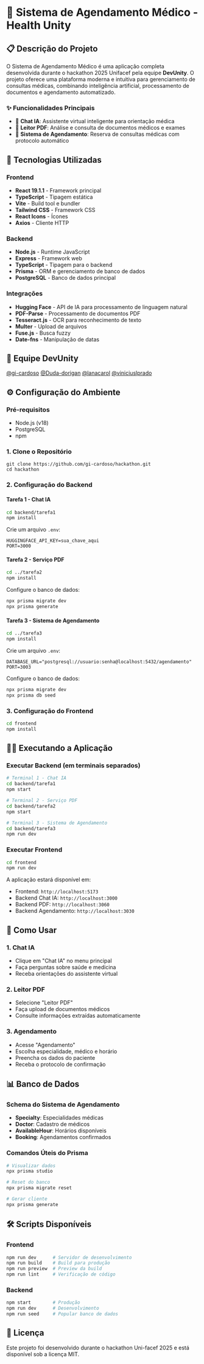 # 🏥 Sistema de Agendamento Médico - Health Unity

## 📋 Descrição do Projeto

O Sistema de Agendamento Médico é uma aplicação completa desenvolvida durante o hackathon 2025 Unifacef pela equipe **DevUnity**. O projeto oferece uma plataforma moderna e intuitiva para gerenciamento de consultas médicas, combinando inteligência artificial, processamento de documentos e agendamento automatizado.

### ✨ Funcionalidades Principais

- 🤖 **Chat IA**: Assistente virtual inteligente para orientação médica
- 📄 **Leitor PDF**: Análise e consulta de documentos médicos e exames
- 📅 **Sistema de Agendamento**: Reserva de consultas médicas com protocolo automático

## 🚀 Tecnologias Utilizadas

### Frontend
- **React 19.1.1** - Framework principal
- **TypeScript** - Tipagem estática
- **Vite** - Build tool e bundler
- **Tailwind CSS** - Framework CSS
- **React Icons** - Ícones
- **Axios** - Cliente HTTP

### Backend
- **Node.js** - Runtime JavaScript
- **Express** - Framework web
- **TypeScript** - Tipagem para o backend
- **Prisma** - ORM e gerenciamento de banco de dados
- **PostgreSQL** - Banco de dados principal

### Integrações
- **Hugging Face** - API de IA para processamento de linguagem natural
- **PDF-Parse** - Processamento de documentos PDF
- **Tesseract.js** - OCR para reconhecimento de texto
- **Multer** - Upload de arquivos
- **Fuse.js** - Busca fuzzy
- **Date-fns** - Manipulação de datas

## 👥 Equipe DevUnity

[@gi-cardoso](https://github.com/gi-cardoso)
[@Duda-dorigan](https://github.com/Duda-dorigan)
[@lanacarol](https://github.com/lanacarol)
[@viniciuslprado](https://github.com/viniciuslprado)

## ⚙️ Configuração do Ambiente

### Pré-requisitos

- Node.js (v18)
- PostgreSQL
- npm

### 1. Clone o Repositório

```bashn 
git clone https://github.com/gi-cardoso/hackathon.git 
cd hackathon
```

### 2. Configuração do Backend

#### Tarefa 1 - Chat IA
```bash
cd backend/tarefa1
npm install
```

Crie um arquivo `.env`:
```env
HUGGINGFACE_API_KEY=sua_chave_aqui
PORT=3000
```

#### Tarefa 2 - Serviço PDF
```bash
cd ../tarefa2
npm install
```

Configure o banco de dados:
```bash
npx prisma migrate dev
npx prisma generate
```

#### Tarefa 3 - Sistema de Agendamento
```bash
cd ../tarefa3
npm install
```

Crie um arquivo `.env`:
```env
DATABASE_URL="postgresql://usuario:senha@localhost:5432/agendamento"
PORT=3003
```

Configure o banco de dados:
```bash
npx prisma migrate dev
npx prisma db seed
```

### 3. Configuração do Frontend

```bash
cd frontend
npm install
```

## 🏃‍♂️ Executando a Aplicação

### Executar Backend (em terminais separados)

```bash
# Terminal 1 - Chat IA
cd backend/tarefa1
npm start

# Terminal 2 - Serviço PDF
cd backend/tarefa2
npm start

# Terminal 3 - Sistema de Agendamento
cd backend/tarefa3
npm run dev
```

### Executar Frontend

```bash
cd frontend
npm run dev
```

A aplicação estará disponível em:
- Frontend: `http://localhost:5173`
- Backend Chat IA: `http://localhost:3000`
- Backend PDF: `http://localhost:3060`
- Backend Agendamento: `http://localhost:3030`

## 🎯 Como Usar

### 1. Chat IA
- Clique em "Chat IA" no menu principal
- Faça perguntas sobre saúde e medicina
- Receba orientações do assistente virtual

### 2. Leitor PDF
- Selecione "Leitor PDF"
- Faça upload de documentos médicos
- Consulte informações extraídas automaticamente

### 3. Agendamento
- Acesse "Agendamento"
- Escolha especialidade, médico e horário
- Preencha os dados do paciente
- Receba o protocolo de confirmação

## 📊 Banco de Dados

### Schema do Sistema de Agendamento

- **Specialty**: Especialidades médicas
- **Doctor**: Cadastro de médicos
- **AvailableHour**: Horários disponíveis
- **Booking**: Agendamentos confirmados

### Comandos Úteis do Prisma

```bash
# Visualizar dados
npx prisma studio

# Reset do banco
npx prisma migrate reset

# Gerar cliente
npx prisma generate
```

## 🛠️ Scripts Disponíveis

### Frontend
```bash
npm run dev      # Servidor de desenvolvimento
npm run build    # Build para produção
npm run preview  # Preview da build
npm run lint     # Verificação de código
```

### Backend
```bash
npm start        # Produção
npm run dev      # Desenvolvimento
npm run seed     # Popular banco de dados
```

## 📝 Licença

Este projeto foi desenvolvido durante o hackathon Uni-facef 2025  e está disponível sob a licença MIT.
